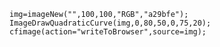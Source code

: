 ```luceescript+trycf
img=imageNew("",100,100,"RGB","a29bfe");
ImageDrawQuadraticCurve(img,0,80,50,0,75,20);
cfimage(action="writeToBrowser",source=img);
```